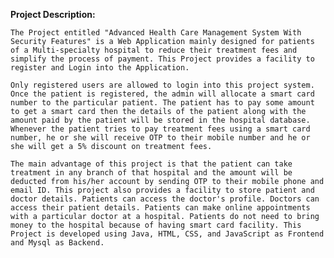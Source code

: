 **Project Description:**

	The Project entitled "Advanced Health Care Management System With Security Features" is a Web Application mainly designed for patients of a Multi-specialty hospital to reduce their treatment fees and simplify the process of payment. This Project provides a facility to register and Login into the Application. 

	Only registered users are allowed to login into this project system. Once the patient is registered, the admin will allocate a smart card number to the particular patient. The patient has to pay some amount to get a smart card then the details of the patient along with the amount paid by the patient will be stored in the hospital database. Whenever the patient tries to pay treatment fees using a smart card number, he or she will receive OTP to their mobile number and he or she will get a 5% discount on treatment fees.

	The main advantage of this project is that the patient can take treatment in any branch of that hospital and the amount will be deducted from his/her account by sending OTP to their mobile phone and email ID. This project also provides a facility to store patient and doctor details. Patients can access the doctor's profile. Doctors can access their patient details. Patients can make online appointments with a particular doctor at a hospital. Patients do not need to bring money to the hospital because of having smart card facility. This Project is developed using Java, HTML, CSS, and JavaScript as Frontend and Mysql as Backend.
